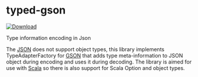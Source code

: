 # typed-gson
[ ![Download](https://api.bintray.com/packages/apolubelov/general/typed-gson/images/download.svg) ](https://bintray.com/apolubelov/general/typed-gson/_latestVersion)

Type information encoding in Json

The [JSON](https://www.json.org/) does not support object types, this library implements TypeAdapterFactory for [GSON](https://github.com/google/gson) that adds type meta-information to JSON object during encoding and uses it during decoding.
The library is aimed for use with [Scala](https://www.scala-lang.org/) so there is also support for Scala Option and object types.

